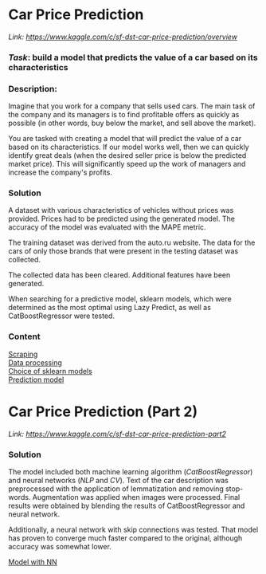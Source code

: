 # Car Price Prediction
*Link: https://www.kaggle.com/c/sf-dst-car-price-prediction/overview*  
### *Task*: build a model that predicts the value of a car based on its characteristics

### Description:
Imagine that you work for a company that sells used cars. The main task of the company and its managers is to find profitable offers as quickly as possible (in other words, buy below the market, and sell above the market).

You are tasked with creating a model that will predict the value of a car based on its characteristics.
If our model works well, then we can quickly identify great deals (when the desired seller price is below the predicted market price). This will significantly speed up the work of managers and increase the company's profits.

### Solution
A dataset with various characteristics of vehicles without prices was provided. Prices had to be predicted using the generated model.
The accuracy of the model was evaluated with the MAPE metric.

The training dataset was derived from the auto.ru website. The data for the cars of only those brands that were present in the testing dataset was collected.

The collected data has been cleared. Additional features have been generated.

When searching for a predictive model, sklearn models, which were determined as the most optimal using Lazy Predict, as well as CatBoostRegressor were tested.

### Content
[Scraping](https://github.com/Iryna-Alshakova/Portfolio/blob/main/Car%20price%20predictor%20-%20kaggle%20competition/Data%20Scraping.ipynb)    
[Data processing](https://github.com/Iryna-Alshakova/Portfolio/blob/main/Car%20price%20predictor%20-%20kaggle%20competition/Car%20price%20data.ipynb)  
[Choice of sklearn models](https://github.com/Iryna-Alshakova/Portfolio/blob/main/Car%20price%20predictor%20-%20kaggle%20competition/LazzyPredict.ipynb)  
[Prediction model](https://github.com/Iryna-Alshakova/Portfolio/blob/main/Car%20price%20predictor%20-%20kaggle%20competition/Prediction%20model.ipynb)



# Car Price Prediction (Part 2)
*Link: https://www.kaggle.com/c/sf-dst-car-price-prediction-part2* 

### Solution
The model included both machine learning algorithm (*CatBoostRegressor*) and neural networks (*NLP* and *CV*).
Text of the car description was preprocessed with the application of lemmatization and removing stop-words.
Augmentation was applied when images were processed.
Final results were obtained by blending the results of CatBoostRegressor and neural network.

Additionally, a neural network with skip connections was tested. That model has proven to converge much faster compared to the original, although accuracy was somewhat lower.

[Model with NN](https://github.com/Iryna-Alshakova/Portfolio/blob/main/Car%20price%20predictor%20-%20kaggle%20competition/car_price_predictor_2.ipynb)

